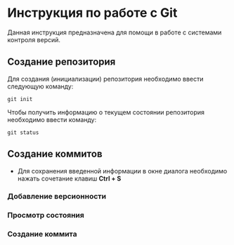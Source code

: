 # Инструкция по работе с Git 

Данная инструкция предназначена для помощи в работе с системами контроля версий.

## Создание репозитория

Для создания (инициализации) репозитория необходимо ввести следующую команду: 

    git init

Чтобы получить информацию о текущем состоянии репозитория необходимо ввести команду: 

    git status

## Создание коммитов 

* Для сохранения введенной информации в окне диалога необходимо нажать сочетание клавиш **Ctrl + S**

### Добавление версионности 

### Просмотр состояния

### Создание коммита
